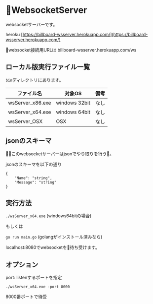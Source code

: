 # WebsocketServer

websocketサーバーです。

heroku [https://billboard-wsserver.herokuapp.com/](https://billboard-wsserver.herokuapp.com/)

websocket接続用URLは billboard-wsserver.herokuapp.com/ws

## ローカル版実行ファイル一覧
`bin`ディレクトリにあります。

 ファイル名 | 対象OS | 備考
---------|----------|---------
 wsServer_x86.exe | windows 32bit | なし
 wsServer_x64.exe | windows 64bit | なし
 wsServer_OSX | OSX | なし

## jsonのスキーマ
このwebsocketサーバーはjsonでやり取りを行う。

jsonのスキーマを以下の通り
```
{
    "Name": "string",
    "Message": "string"
}
```

## 実行方法

`./wsServer_x64.exe` (windows64bitの場合)

もしくは

`go run main.go` (golangがインストール済みなら)

localhost:8080でwebsocketを待ち受けます。

## オプション

port: listenするポートを指定

`./wsServer_x64.exe -port 8000`

8000番ポートで待受